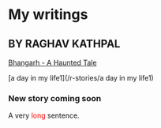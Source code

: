# My writings 
## BY RAGHAV KATHPAL 

[Bhangarh - A Haunted Tale](/r-stories/bhangarh)

[a day in my life1](/r-stories/a day in my life1)

### New story coming soon
A very <span style='color: red;'>long</span> sentence.



